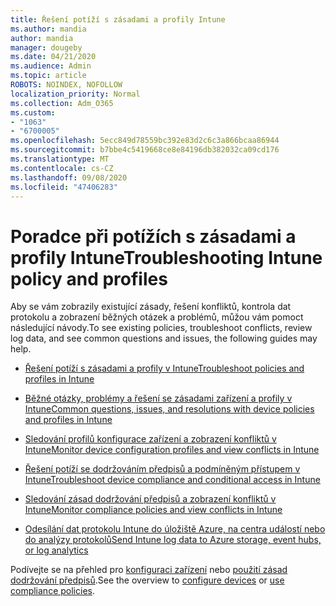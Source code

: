 ```yaml
---
title: Řešení potíží s zásadami a profily Intune
ms.author: mandia
author: mandia
manager: dougeby
ms.date: 04/21/2020
ms.audience: Admin
ms.topic: article
ROBOTS: NOINDEX, NOFOLLOW
localization_priority: Normal
ms.collection: Adm_O365
ms.custom:
- "1063"
- "6700005"
ms.openlocfilehash: 5ecc849d78559bc392e83d2c6c3a866bcaa86944
ms.sourcegitcommit: b7bbe4c5419668ce8e84196db382032ca09cd176
ms.translationtype: MT
ms.contentlocale: cs-CZ
ms.lasthandoff: 09/08/2020
ms.locfileid: "47406283"
---
```

# <a name="troubleshooting-intune-policy-and-profiles"></a><span data-ttu-id="70fb0-102">Poradce při potížích s zásadami a profily Intune</span><span class="sxs-lookup"><span data-stu-id="70fb0-102">Troubleshooting Intune policy and profiles</span></span>

<span data-ttu-id="70fb0-103">Aby se vám zobrazily existující zásady, řešení konfliktů, kontrola dat protokolu a zobrazení běžných otázek a problémů, můžou vám pomoct následující návody.</span><span class="sxs-lookup"><span data-stu-id="70fb0-103">To see existing policies, troubleshoot conflicts, review log data, and see common questions and issues, the following guides may help.</span></span>

- [<span data-ttu-id="70fb0-104">Řešení potíží s zásadami a profily v Intune</span><span class="sxs-lookup"><span data-stu-id="70fb0-104">Troubleshoot policies and profiles in Intune</span></span>](https://docs.microsoft.com/mem/intune/configuration/troubleshoot-policies-in-microsoft-intune)

- [<span data-ttu-id="70fb0-105">Běžné otázky, problémy a řešení se zásadami zařízení a profily v Intune</span><span class="sxs-lookup"><span data-stu-id="70fb0-105">Common questions, issues, and resolutions with device policies and profiles in Intune</span></span>](https://docs.microsoft.com/intune/device-profile-troubleshoot)

- [<span data-ttu-id="70fb0-106">Sledování profilů konfigurace zařízení a zobrazení konfliktů v Intune</span><span class="sxs-lookup"><span data-stu-id="70fb0-106">Monitor device configuration profiles and view conflicts in Intune</span></span>](https://docs.microsoft.com/intune/device-profile-monitor)

- [<span data-ttu-id="70fb0-107">Řešení potíží se dodržováním předpisů a podmíněným přístupem v Intune</span><span class="sxs-lookup"><span data-stu-id="70fb0-107">Troubleshoot device compliance and conditional access in Intune</span></span>](https://docs.microsoft.com/intune/troubleshoot-conditional-access)

- [<span data-ttu-id="70fb0-108">Sledování zásad dodržování předpisů a zobrazení konfliktů v Intune</span><span class="sxs-lookup"><span data-stu-id="70fb0-108">Monitor compliance policies and view conflicts in Intune</span></span>](https://docs.microsoft.com/intune/compliance-policy-monitor)

- [<span data-ttu-id="70fb0-109">Odesílání dat protokolu Intune do úložiště Azure, na centra událostí nebo do analýzy protokolů</span><span class="sxs-lookup"><span data-stu-id="70fb0-109">Send Intune log data to Azure storage, event hubs, or log analytics</span></span>](https://docs.microsoft.com/intune/review-logs-using-azure-monitor)

<span data-ttu-id="70fb0-110">Podívejte se na přehled pro [konfiguraci zařízení](https://docs.microsoft.com/intune/device-profiles) nebo [použití zásad dodržování předpisů](https://docs.microsoft.com/intune/device-compliance-get-started).</span><span class="sxs-lookup"><span data-stu-id="70fb0-110">See the overview to [configure devices](https://docs.microsoft.com/intune/device-profiles) or [use compliance policies](https://docs.microsoft.com/intune/device-compliance-get-started).</span></span>